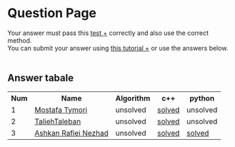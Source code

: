# Question Page

Your answer must pass this
<a href='./test.md'>test +</a>
correctly and also use the correct method.
<br>
You can submit your answer using
<a href='https://github.com/EnAnsari/bcp-hsu/releases/download/3.0.0/teaching-submit-question.pdf'>this tutorial +</a>
or use the answers below.
<br><br>

## Answer tabale
<table>
  <tr>
    <th>Num</th>
    <th>Name</th>
    <th>Algorithm</th>
    <th>c++</th>
    <th>python</th>
  </tr>
  <tr>
    <td>1</td>
    <td>
        <a href='https://github.com/MostafaTymori'>Mostafa Tymori</a>
    </td>
    <td>unsolved</td>
    <td><a href='./4022277045/main.cpp'>solved</a></td>
    <td>unsolved</td>
  </tr>
  <tr>
    <td>2</td>
    <td>
        <a href='https://github.com/Idayf'>TaliehTaleban</a>
    </td>
    <td>unsolved</td>
    <td><a href='./4021277276/2019%20(1).cpp'>solved</a></td>
    <td>unsolved</td>
  </tr>
  <tr>
    <td>3</td>
    <td>
        <a href='https://github.com/AshkanRN'>Ashkan Rafiei Nezhad</a>
    </td>
    <td>unsolved</td>
    <td>  <a href='./4021277403/2019.cpp'>solved</a></td>
    <td> <a href='./4021277403/2019.py'>solved</a></td>
  </tr>
</table>
